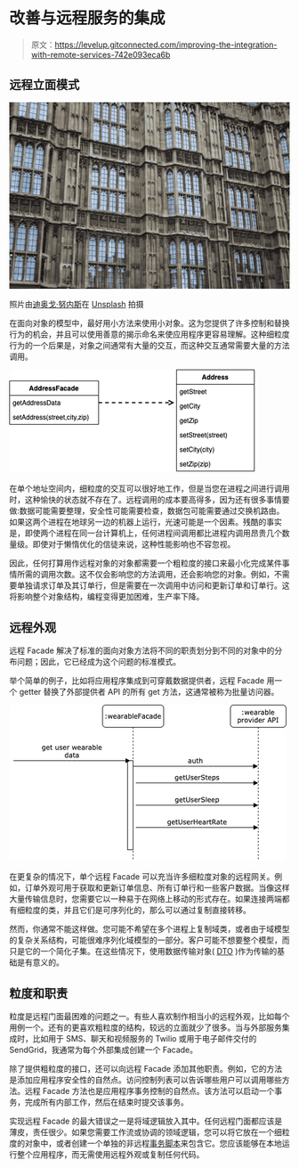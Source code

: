 # 改善与远程服务的集成

> 原文：<https://levelup.gitconnected.com/improving-the-integration-with-remote-services-742e093eca6b>

## 远程立面模式

![](img/b32a5bb644ffaf1c80acaea6e5853980.png)

照片由[迪奥戈·努内斯](https://unsplash.com/@dialex?utm_source=unsplash&utm_medium=referral&utm_content=creditCopyText)在 [Unsplash](/s/photos/fa%C3%A7ade-pattern?utm_source=unsplash&utm_medium=referral&utm_content=creditCopyText) 拍摄

在面向对象的模型中，最好用小方法来使用小对象。这为您提供了许多控制和替换行为的机会，并且可以使用善意的揭示命名来使应用程序更容易理解。这种细粒度行为的一个后果是，对象之间通常有大量的交互，而这种交互通常需要大量的方法调用。

![](img/9b88b80c0668ad4b8cc792c3c9dd71b7.png)

在单个地址空间内，细粒度的交互可以很好地工作，但是当您在进程之间进行调用时，这种愉快的状态就不存在了。远程调用的成本要高得多，因为还有很多事情要做:数据可能需要整理，安全性可能需要检查，数据包可能需要通过交换机路由。如果这两个进程在地球另一边的机器上运行，光速可能是一个因素。残酷的事实是，即使两个进程在同一台计算机上，任何进程间调用都比进程内调用昂贵几个数量级。即使对于懒惰优化的信徒来说，这种性能影响也不容忽视。

因此，任何打算用作远程对象的对象都需要一个粗粒度的接口来最小化完成某件事情所需的调用次数。这不仅会影响您的方法调用，还会影响您的对象。例如，不需要单独请求订单及其订单行，但是需要在一次调用中访问和更新订单和订单行。这将影响整个对象结构，编程变得更加困难，生产率下降。

## 远程外观

远程 Facade 解决了标准的面向对象方法将不同的职责划分到不同的对象中的分布问题；因此，它已经成为这个问题的标准模式。

举个简单的例子，比如将应用程序集成到可穿戴数据提供者，远程 Facade 用一个 getter 替换了外部提供者 API 的所有 get 方法，这通常被称为批量访问器。

![](img/109adc45a85c9fe0b5659f4c9d09ea86.png)

在更复杂的情况下，单个远程 Facade 可以充当许多细粒度对象的远程网关。例如，订单外观可用于获取和更新订单信息、所有订单行和一些客户数据。当像这样大量传输信息时，您需要它以一种易于在网络上移动的形式存在。如果连接两端都有细粒度的类，并且它们是可序列化的，那么可以通过复制直接转移。

然而，你通常不能这样做。您可能不希望在多个进程上复制域类，或者由于域模型的复杂关系结构，可能很难序列化域模型的一部分。客户可能不想要整个模型，而只是它的一个简化子集。在这些情况下，使用数据传输对象( [DTO](https://en.wikipedia.org/wiki/Data_transfer_object) )作为传输的基础是有意义的。

## 粒度和职责

粒度是远程门面最困难的问题之一。有些人喜欢制作相当小的远程外观，比如每个用例一个。还有的更喜欢粗粒度的结构，较远的立面就少了很多。当与外部服务集成时，比如用于 SMS、聊天和视频服务的 Twilio 或用于电子邮件交付的 SendGrid，我通常为每个外部集成创建一个 Facade。

除了提供粗粒度的接口，还可以向远程 Facade 添加其他职责。例如，它的方法是添加应用程序安全性的自然点。访问控制列表可以告诉哪些用户可以调用哪些方法。远程 Facade 方法也是应用程序事务控制的自然点。该方法可以启动一个事务，完成所有内部工作，然后在结束时提交该事务。

实现远程 Facade 的最大错误之一是将域逻辑放入其中。任何远程门面都应该是薄皮，责任很少。如果您需要工作流或协调的领域逻辑，您可以将它放在一个细粒度的对象中，或者创建一个单独的非远程[事务脚本](https://dzone.com/articles/transaction-script-pattern)来包含它。您应该能够在本地运行整个应用程序，而无需使用远程外观或复制任何代码。
